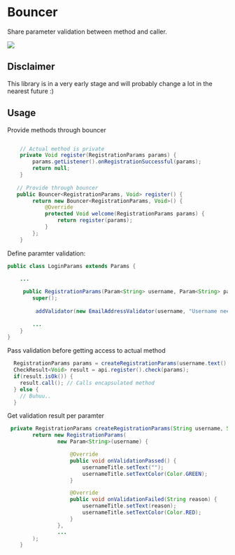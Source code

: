# Bouncer
Share parameter validation between method and caller.

![](http://i.giphy.com/OdyGA2spBFRCg.gif)

## Disclaimer
This library is in a very early stage and will probably change a lot in the nearest future :)

## Usage

Provide methods through bouncer
```java

    // Actual method is private
    private Void register(RegistrationParams params) {
        params.getListener().onRegistrationSuccessful(params);
        return null;
    }
   
   // Provide through bouncer
   public Bouncer<RegistrationParams, Void> register() {
        return new Bouncer<RegistrationParams, Void>() {
            @Override
            protected Void welcome(RegistrationParams params) {
                return register(params);
            }
        };
    }
```

Define paramter validation:

```java
public class LoginParams extends Params {
    
    ...

     public RegistrationParams(Param<String> username, Param<String> password, Param<RegistrationListener> listener) {
        super();
        
         addValidator(new EmailAddressValidator(username, "Username needs to be an email address."));
        
        ...
    }
}
```

Pass validation before getting access to actual method
```java
  RegistrationParams params = createRegistrationParams(username.text().toString(), password.text().toString());
  CheckResult<Void> result = api.register().check(params);
  if(result.isOk()) {
    result.call(); // Calls encapsulated method
  } else {
    // Buhuu..
  }
```

Get validation result per paramter
```java
 private RegistrationParams createRegistrationParams(String username, String password) {
        return new RegistrationParams(
                new Param<String>(username) {

                    @Override
                    public void onValidationPassed() {
                        usernameTitle.setText("");
                        usernameTitle.setTextColor(Color.GREEN);
                    }

                    @Override
                    public void onValidationFailed(String reason) {
                        usernameTitle.setText(reason);
                        usernameTitle.setTextColor(Color.RED);
                    }
                },
                ...
        );
    }
```
